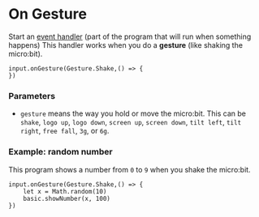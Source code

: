 # On Gesture

Start an [event handler](/reference/event-handler) (part of the
program that will run when something happens) This handler works when
you do a **gesture** (like shaking the micro:bit).

```sig
input.onGesture(Gesture.Shake,() => {
})
```

### Parameters

* ``gesture`` means the way you hold or move the micro:bit. This can be `shake`, `logo up`, `logo down`, `screen up`, `screen down`, `tilt left`, `tilt right`, `free fall`, `3g`, or `6g`.

### Example: random number

This program shows a number from `0` to `9` when you shake the micro:bit.

```blocks
input.onGesture(Gesture.Shake,() => {
    let x = Math.random(10)
    basic.showNumber(x, 100)
})
```

